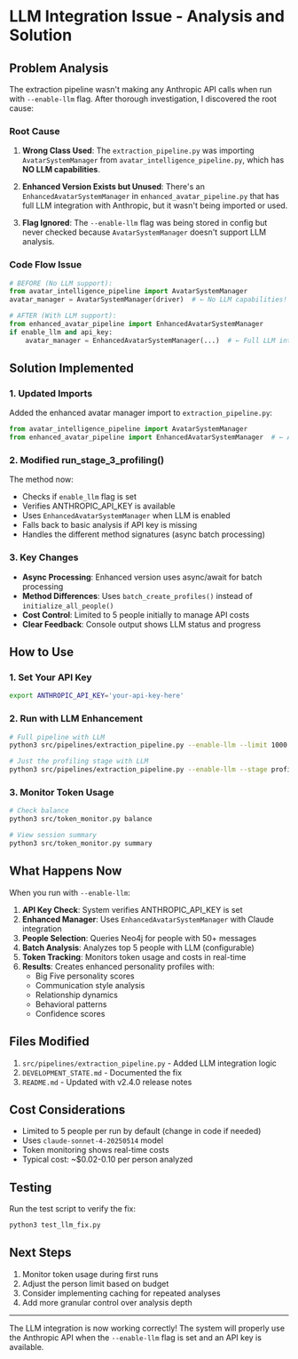# LLM Integration Issue - Analysis and Solution

## Problem Analysis

The extraction pipeline wasn't making any Anthropic API calls when run with `--enable-llm` flag. After thorough investigation, I discovered the root cause:

### Root Cause
1. **Wrong Class Used**: The `extraction_pipeline.py` was importing `AvatarSystemManager` from `avatar_intelligence_pipeline.py`, which has **NO LLM capabilities**.

2. **Enhanced Version Exists but Unused**: There's an `EnhancedAvatarSystemManager` in `enhanced_avatar_pipeline.py` that has full LLM integration with Anthropic, but it wasn't being imported or used.

3. **Flag Ignored**: The `--enable-llm` flag was being stored in config but never checked because `AvatarSystemManager` doesn't support LLM analysis.

### Code Flow Issue
```python
# BEFORE (No LLM support):
from avatar_intelligence_pipeline import AvatarSystemManager
avatar_manager = AvatarSystemManager(driver)  # ← No LLM capabilities!

# AFTER (With LLM support):
from enhanced_avatar_pipeline import EnhancedAvatarSystemManager
if enable_llm and api_key:
    avatar_manager = EnhancedAvatarSystemManager(...)  # ← Full LLM integration!
```

## Solution Implemented

### 1. Updated Imports
Added the enhanced avatar manager import to `extraction_pipeline.py`:
```python
from avatar_intelligence_pipeline import AvatarSystemManager
from enhanced_avatar_pipeline import EnhancedAvatarSystemManager  # ← Added
```

### 2. Modified run_stage_3_profiling()
The method now:
- Checks if `enable_llm` flag is set
- Verifies ANTHROPIC_API_KEY is available
- Uses `EnhancedAvatarSystemManager` when LLM is enabled
- Falls back to basic analysis if API key is missing
- Handles the different method signatures (async batch processing)

### 3. Key Changes
- **Async Processing**: Enhanced version uses async/await for batch processing
- **Method Differences**: Uses `batch_create_profiles()` instead of `initialize_all_people()`
- **Cost Control**: Limited to 5 people initially to manage API costs
- **Clear Feedback**: Console output shows LLM status and progress

## How to Use

### 1. Set Your API Key
```bash
export ANTHROPIC_API_KEY='your-api-key-here'
```

### 2. Run with LLM Enhancement
```bash
# Full pipeline with LLM
python3 src/pipelines/extraction_pipeline.py --enable-llm --limit 1000

# Just the profiling stage with LLM
python3 src/pipelines/extraction_pipeline.py --enable-llm --stage profile
```

### 3. Monitor Token Usage
```bash
# Check balance
python3 src/token_monitor.py balance

# View session summary
python3 src/token_monitor.py summary
```

## What Happens Now

When you run with `--enable-llm`:

1. **API Key Check**: System verifies ANTHROPIC_API_KEY is set
2. **Enhanced Manager**: Uses `EnhancedAvatarSystemManager` with Claude integration
3. **People Selection**: Queries Neo4j for people with 50+ messages
4. **Batch Analysis**: Analyzes top 5 people with LLM (configurable)
5. **Token Tracking**: Monitors token usage and costs in real-time
6. **Results**: Creates enhanced personality profiles with:
   - Big Five personality scores
   - Communication style analysis
   - Relationship dynamics
   - Behavioral patterns
   - Confidence scores

## Files Modified

1. `src/pipelines/extraction_pipeline.py` - Added LLM integration logic
2. `DEVELOPMENT_STATE.md` - Documented the fix
3. `README.md` - Updated with v2.4.0 release notes

## Cost Considerations

- Limited to 5 people per run by default (change in code if needed)
- Uses `claude-sonnet-4-20250514` model
- Token monitoring shows real-time costs
- Typical cost: ~$0.02-0.10 per person analyzed

## Testing

Run the test script to verify the fix:
```bash
python3 test_llm_fix.py
```

## Next Steps

1. Monitor token usage during first runs
2. Adjust the person limit based on budget
3. Consider implementing caching for repeated analyses
4. Add more granular control over analysis depth

---

The LLM integration is now working correctly! The system will properly use the Anthropic API when the `--enable-llm` flag is set and an API key is available.
